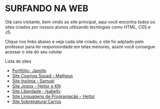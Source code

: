 <h1>SURFANDO NA WEB</h1>
    
Olá caro visitante, bem vindo ao site principal, aqui você encontra todos os sites criados por nossos alunos utilizando tecnlogias como HTML, CSS e JS. 

Clique nos links abaixo e veja cada site criado, o site foi adptado pelo professor para ter responsividade em telas menores, assim você consegue acessar o site do seu celular

Lista de sites

<ul>
<li><a href="https://galazzij.github.io/">Portfólio- Jamille</a></li>
<li><a href="Site Cosmos Squad - Matheus\index.html">Site Cosmos Squad - Matheus</a></li>
<li><a href="Site Insônia - Samuel\index.html">Site Insônia - Samuel</a></li>
<li><a href="Site Jogos - Heitor e KN\index.html">Site Jogos - Heitor e KN</a></li>
<li><a href="Site Liberdade - Isabelly\index.html">Site Liberdade - Isabelly</a></li>
<li><a href="Site Linguagens de Programação - Heitor\index.html">Site Linguagens de Programação - Heitor</a></li>
<li><a href="Site Sobrenatural Carros\index.html">Site Sobrenatural Carros</a></li>
</ul>

